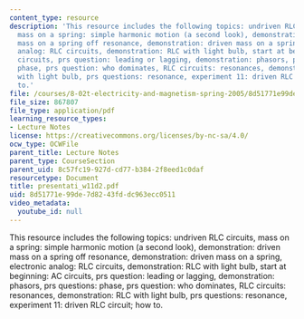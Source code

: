 ```yaml
---
content_type: resource
description: 'This resource includes the following topics: undriven RLC circuits,
  mass on a spring: simple harmonic motion (a second look), demonstration: driven
  mass on a spring off resonance, demonstration: driven mass on a spring, electronic
  analog: RLC circuits, demonstration: RLC with light bulb, start at beginning: AC
  circuits, prs question: leading or lagging, demonstration: phasors, prs questions:
  phase, prs question: who dominates, RLC circuits: resonances, demonstration: RLC
  with light bulb, prs questions: resonance, experiment 11: driven RLC circuit; how
  to.'
file: /courses/8-02t-electricity-and-magnetism-spring-2005/8d51771e99de7d8243fddc963ecc0511_presentati_w11d2.pdf
file_size: 867807
file_type: application/pdf
learning_resource_types:
- Lecture Notes
license: https://creativecommons.org/licenses/by-nc-sa/4.0/
ocw_type: OCWFile
parent_title: Lecture Notes
parent_type: CourseSection
parent_uid: 8c57fc19-927d-cd77-b384-2f8eed1c0daf
resourcetype: Document
title: presentati_w11d2.pdf
uid: 8d51771e-99de-7d82-43fd-dc963ecc0511
video_metadata:
  youtube_id: null
---
```

This resource includes the following topics: undriven RLC circuits, mass on a spring: simple harmonic motion (a second look), demonstration: driven mass on a spring off resonance, demonstration: driven mass on a spring, electronic analog: RLC circuits, demonstration: RLC with light bulb, start at beginning: AC circuits, prs question: leading or lagging, demonstration: phasors, prs questions: phase, prs question: who dominates, RLC circuits: resonances, demonstration: RLC with light bulb, prs questions: resonance, experiment 11: driven RLC circuit; how to.